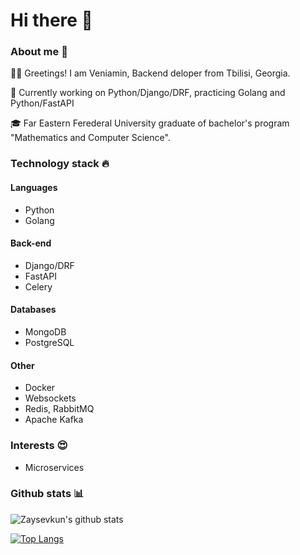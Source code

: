 # Hi there 👋

### About me 👀
👨‍💻 Greetings! I am Veniamin, Backend deloper from Tbilisi, Georgia. 

🐬 Currently working on Python/Django/DRF, practicing Golang and Python/FastAPI

🎓 Far Eastern Ferederal University graduate of bachelor's program "Mathematics and Computer Science".

### Technology stack 🔥
#### Languages
- Python
- Golang

#### Back-end
- Django/DRF
- FastAPI
- Celery

#### Databases
- MongoDB
- PostgreSQL

#### Other
- Docker
- Websockets
- Redis, RabbitMQ
- Apache Kafka

### Interests 😍
- Microservices


### Github stats 📊
![Zaysevkun's github stats](https://github-readme-stats.vercel.app/api?username=Zaysevkun&count_private=true)

[![Top Langs](https://github-readme-stats.vercel.app/api/top-langs/?username=Zaysevkun&layout=compact)](https://github.com/Zaysevkun/github-readme-stats)
